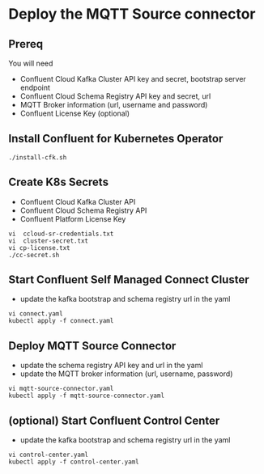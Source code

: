 # Deploy the MQTT Source connector

## Prereq
You will need 
- Confluent Cloud Kafka Cluster API key and secret, bootstrap server endpoint
- Confluent Cloud Schema Registry API key and secret, url
- MQTT Broker information (url, username and password)
- Confluent License Key (optional)
  
## Install Confluent for Kubernetes Operator
```
./install-cfk.sh
```

## Create K8s Secrets 
- Confluent Cloud Kafka Cluster API
- Confluent Cloud Schema Registry API
- Confluent Platform License Key
```  
vi  ccloud-sr-credentials.txt
vi  cluster-secret.txt
vi cp-license.txt
./cc-secret.sh
```
## Start Confluent Self Managed Connect Cluster 
- update the kafka bootstrap and schema registry url in the yaml
```
vi connect.yaml
kubectl apply -f connect.yaml
```
## Deploy MQTT Source Connector
- update the schema registry API key and url in the yaml
- update the MQTT broker information (url, username, password)
```
vi mqtt-source-connector.yaml
kubectl apply -f mqtt-source-connector.yaml
```

## (optional) Start Confluent Control Center
- update the kafka bootstrap and schema registry url in the yaml
```
vi control-center.yaml
kubectl apply -f control-center.yaml
```
